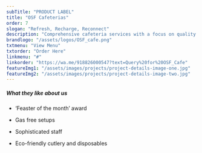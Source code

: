 ```yaml
---
subTitle: "PRODUCT LABEL" 
title: "OSF Cafeterias"
order: 7
slogan: "Refresh, Recharge, Reconnect"
description: "Comprehensive cafeteria services with a focus on quality and variety."
brandlogo: "/assets/logos/OSF_cafe.png"
txtmenu: "View Menu"
txtorder: "Order Here"
linkmenu: "#"
linkorder: "https://wa.me/918826000547?text=Query%20for%20OSF_Cafe"
featureImg1: "/assets/images/projects/project-details-image-one.jpg"
featureImg2: "/assets/images/projects/project-details-image-two.jpg"
---
```

##### What they like about us

- ‘Feaster of the month’ award

- Gas free setups

- Sophisticated staff

- Eco-friendly cutlery and disposables